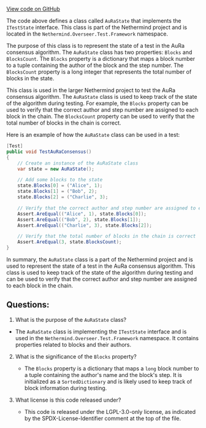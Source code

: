 [View code on GitHub](https://github.com/NethermindEth/nethermind/src/Nethermind/Nethermind.Overseer.Test/Framework/AuRaState.cs)

The code above defines a class called `AuRaState` that implements the `ITestState` interface. This class is part of the Nethermind project and is located in the `Nethermind.Overseer.Test.Framework` namespace.

The purpose of this class is to represent the state of a test in the AuRa consensus algorithm. The `AuRaState` class has two properties: `Blocks` and `BlocksCount`. The `Blocks` property is a dictionary that maps a block number to a tuple containing the author of the block and the step number. The `BlocksCount` property is a long integer that represents the total number of blocks in the state.

This class is used in the larger Nethermind project to test the AuRa consensus algorithm. The `AuRaState` class is used to keep track of the state of the algorithm during testing. For example, the `Blocks` property can be used to verify that the correct author and step number are assigned to each block in the chain. The `BlocksCount` property can be used to verify that the total number of blocks in the chain is correct.

Here is an example of how the `AuRaState` class can be used in a test:

```csharp
[Test]
public void TestAuRaConsensus()
{
    // Create an instance of the AuRaState class
    var state = new AuRaState();

    // Add some blocks to the state
    state.Blocks[0] = ("Alice", 1);
    state.Blocks[1] = ("Bob", 2);
    state.Blocks[2] = ("Charlie", 3);

    // Verify that the correct author and step number are assigned to each block
    Assert.AreEqual(("Alice", 1), state.Blocks[0]);
    Assert.AreEqual(("Bob", 2), state.Blocks[1]);
    Assert.AreEqual(("Charlie", 3), state.Blocks[2]);

    // Verify that the total number of blocks in the chain is correct
    Assert.AreEqual(3, state.BlocksCount);
}
```

In summary, the `AuRaState` class is a part of the Nethermind project and is used to represent the state of a test in the AuRa consensus algorithm. This class is used to keep track of the state of the algorithm during testing and can be used to verify that the correct author and step number are assigned to each block in the chain.
## Questions: 
 1. What is the purpose of the `AuRaState` class?
   - The `AuRaState` class is implementing the `ITestState` interface and is used in the `Nethermind.Overseer.Test.Framework` namespace. It contains properties related to blocks and their authors.

2. What is the significance of the `Blocks` property?
   - The `Blocks` property is a dictionary that maps a `long` block number to a tuple containing the author's name and the block's step. It is initialized as a `SortedDictionary` and is likely used to keep track of block information during testing.

3. What license is this code released under?
   - This code is released under the LGPL-3.0-only license, as indicated by the SPDX-License-Identifier comment at the top of the file.